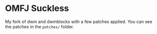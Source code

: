 # OMFJ Suckless

My fork of dwm and dwmblocks with a few patches applied. You can see the patches in the `patches/` folder.
